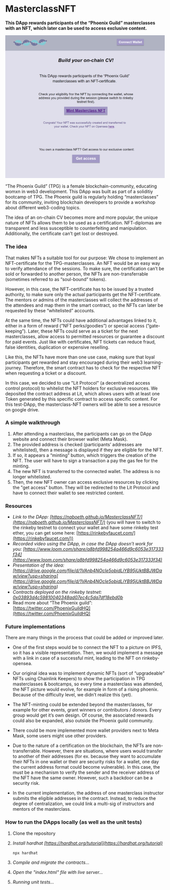 # MasterclassNFT

**This DApp rewards participants of the “Phoenix Guild” masterclasses with an NFT, which later can be used to access exclusive content.**

![Screenshot of the front-end](https://github.com/naboeth/MasterclassNFT/blob/master/pictures/Screenshot%20.png)

“The Phoenix Guild” (TPG) is a female blockchain-community, educating womxn in web3 development. This DApp was built as part of a soliditiy bootcamp of TPG. The Phoenix guild is regularly holding “masterclasses” for its community, inviting blockchain developers to provide a workshop about different web3-coding topics.

The idea of an on-chain CV becomes more and more popular, the unique nature of NFTs allows them to be used as a certification. NFT-diplomas are transparent and less susceptible to counterfeiting and manipulation. Additionally, the certificate can’t get lost or destroyed.

### The idea

That makes NFTs a suitable tool for our purpose: We chose to implement an NFT-certificate for the TPG-masterclasses. An NFT would be an easy way to verify attendance of the sessions. To make sure, the certification can’t be sold or forwarded to another person, the NFTs are non-transferrable (sometimes referred to as “soul-bound” tokens).

However, in this case, the NFT-certificate has to be issued by a trusted authority, to make sure only the actual participants get the NFT-certificate. The mentors or admins of the masterclasses will collect the addresses of the attendees and map them in the smart contract, so the NFTs can later be requested by these “whitelisted” accounts.

At the same time, the NFTs could have additional advantages linked to it, either in a form of reward (”NFT perks/goodies”) or special access (”gate-keeping”). Later, these NFTs could serve as a ticket for the next masterclasses, allow access to permitted resources or guarantee a discount for paid events. Just like with certificates, NFT tickets can reduce fraud, false identities, duplication or expensive reselling.

Like this, the NFTs have more than one use case, making sure that loyal participants get rewarded and stay encouraged during their web3 learning-journey. Therefore, the smart contract has to check for the respective NFT when requesting a ticket or a discount.

In this case, we decided to use "Lit Protocol" (a decentralized access control protocol) to whitelist the NFT holders for exclusive resources. We deposited the contract address at Lit, which allows users with at least one Token generated by this specific contract to access specific content. For this test-DApp, the masterclass-NFT owners will be able to see a resource on google drive.

### A simple walkthrough

1. After attending a masterclass, the participants can go on the DApp website and connect their browser wallet (Meta Mask).
2. The provided address is checked (participants’ addresses are whitelisted), then a message is displayed if they are eligible for the NFT.
3. If so, it appears a “minting” button, which triggers the creation of the NFT. The user will have to sign a transaction a pay the gas fee for the minting.
4. The new NFT is transferred to the connected wallet. The address is no longer whitelisted.
5. Then, the new NFT owner can access exclusive resources by clicking the "get access" button. They will be redirected to the Lit Protocol and have to connect their wallet to see restricted content.

### Resources

- _Link to the DApp: [https://naboeth.github.io/MasterclassNFT/](https://naboeth.github.io/MasterclassNFT/)_ (you will have to switch to the rinkeby testnet to connect your wallet and have some rinkeby test ether, you can get some here: [https://rinkebyfaucet.com/](https://rinkebyfaucet.com/))
- _Recorded video using the DApp, in case the DApp doesn’t work for you: [https://www.loom.com/share/a8bfd998254a466d9c6053e317333f34](https://www.loom.com/share/a8bfd998254a466d9c6053e317333f34)_
- _Presentation of the idea: [https://drive.google.com/file/d/1VAnb4NOcIe5obidLiYB95jUktBBJWDaw/view?usp=sharing] (https://drive.google.com/file/d/1VAnb4NOcIe5obidLiYB95jUktBBJWDaw/view?usp=sharing)_
- _Contracts deployed on the rinkeby testnet: [0x03893d4c59810040348ad07ec4c5da7df18ebd0b](https://rinkeby.etherscan.io/address/0x03893d4c59810040348ad07ec4c5da7df18ebd0b)_
- Read more about “The Phoenix guild”: [https://twitter.com/PhoenixGuildHQ](https://twitter.com/PhoenixGuildHQ)

### Future implementations

There are many things in the process that could be added or improved later.

- One of the first steps would be to connect the NFT to a picture on IPFS, so it has a visible representation. Then, we would implement a message with a link in case of a successful mint, leading to the NFT on rinkeby-opensea.

- Our original idea was to implement dynamic NFTs (sort of “upgradeable” NFTs using Chainlink Keepers) to show the participation in TPG masterclasses & bootcamps, so every time a masterclass was attended, the NFT picture would evolve, for example in form of a rising phoenix. Because of the difficulty level, we didn’t realize this (yet).

- The NFT-minting could be extended beyond the masterclasses, for example for other events, grant winners or contributors / donors. Every group would get it’s own design. Of course, the associated rewards could also be expanded, also outside the Phoenix guild community.

- There could be more implemented more wallet providers next to Meta Mask, some users might use other providers.

- Due to the nature of a certification on the blockchain, the NFTs are non-transferrable. However, there are situations, where users would transfer to another of their addresses (for ex. because they want to accumulate their NFTs in one wallet or their are security risks for a wallet, one day the current address format could become vulnerable). In this case, the must be a mechanism to verify the sender and the receiver address of the NFT have the same owner. However, such a backdoor can be a security risk.

- In the current implementation, the address of one masterclass instructor submits the eligible addresses in the contract. Instead, to reduce the degree of centralization, we could link a multi-sig of instructors and mentors of the masterclass.

### How to run the DApps locally (as well as the unit tests)

1. Clone the repository
2. _Install hardhat [https://hardhat.org/tutorial](https://hardhat.org/tutorial)_

   ```
   npx hardhat
   ```

3. _Compile and migrate the contracts…_
4. _Open the "index.html" file with live server…_
5. _Running unit tests…_
